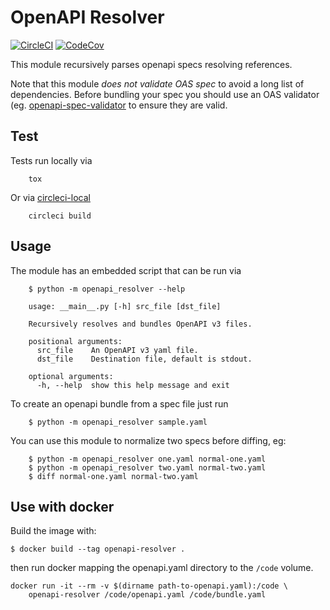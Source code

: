 # OpenAPI Resolver

[![CircleCI](https://circleci.com/gh/ioggstream/openapi-resolver.svg?style=svg)](https://circleci.com/gh/ioggstream/openapi-resolver)
[![CodeCov](https://codecov.io/gh/ioggstream/openapi-resolver/branch/master/graph/badge.svg)](https://codecov.io/gh/ioggstream/openapi-resolver)

This module recursively parses openapi specs resolving references.

Note that this module *does not validate OAS spec* to avoid a long list of dependencies.
Before bundling your spec you should use an OAS validator (eg. [openapi-spec-validator](https://github.com/p1c2u/openapi-spec-validator) to ensure they are valid.

## Test

Tests run locally via 

        tox

Or via [circleci-local](https://circleci.com/docs/2.0/local-cli/)

        circleci build 


## Usage

The module has an embedded script that can be run via

        $ python -m openapi_resolver --help

        usage: __main__.py [-h] src_file [dst_file]

        Recursively resolves and bundles OpenAPI v3 files.

        positional arguments:
          src_file    An OpenAPI v3 yaml file.
          dst_file    Destination file, default is stdout.

        optional arguments:
          -h, --help  show this help message and exit

To create an openapi bundle from a spec file just run

        $ python -m openapi_resolver sample.yaml

You can use this module to normalize two specs before diffing, eg:

        $ python -m openapi_resolver one.yaml normal-one.yaml
        $ python -m openapi_resolver two.yaml normal-two.yaml
        $ diff normal-one.yaml normal-two.yaml

## Use with docker

Build the image with:

```
$ docker build --tag openapi-resolver . 
```

then run docker mapping the openapi.yaml directory
to the `/code` volume.

```
docker run -it --rm -v $(dirname path-to-openapi.yaml):/code \
    openapi-resolver /code/openapi.yaml /code/bundle.yaml
```

